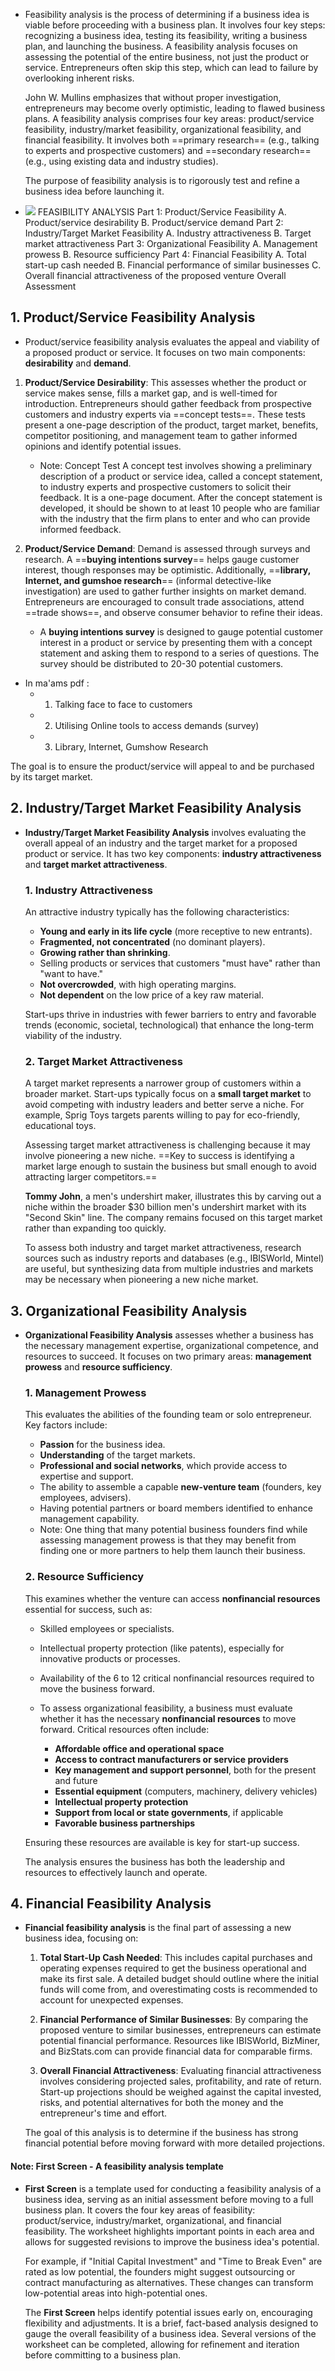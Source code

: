 - Feasibility analysis is the process of determining if a business idea is viable before proceeding with a business plan. It involves four key steps: recognizing a business idea, testing its feasibility, writing a business plan, and launching the business. A feasibility analysis focuses on assessing the potential of the entire business, not just the product or service. Entrepreneurs often skip this step, which can lead to failure by overlooking inherent risks.

	John W. Mullins emphasizes that without proper investigation, entrepreneurs may become overly optimistic, leading to flawed business plans. A feasibility analysis comprises four key areas: product/service feasibility, industry/market feasibility, organizational feasibility, and financial feasibility. It involves both ==primary research== (e.g., talking to experts and prospective customers) and ==secondary research== (e.g., using existing data and industry studies). 
	
	The purpose of feasibility analysis is to rigorously test and refine a business idea before launching it.

- ![](https://i.imgur.com/WyyhiYG.png)
FEASIBILITY ANALYSIS
Part 1: Product/Service Feasibility
	A. Product/service desirability
	B. Product/service demand
Part 2: Industry/Target Market Feasibility
	A. Industry attractiveness
	B. Target market attractiveness
Part 3: Organizational Feasibility
	A. Management prowess
	B. Resource sufficiency
Part 4: Financial Feasibility
	A. Total start-up cash needed
	B. Financial performance of similar businesses
	C. Overall financial attractiveness of the proposed venture
Overall Assessment

## 1. Product/Service Feasibility Analysis
- Product/service feasibility analysis evaluates the appeal and viability of a proposed product or service. It focuses on two main components: **desirability** and **demand**.

1. **Product/Service Desirability**: This assesses whether the product or service makes sense, fills a market gap, and is well-timed for introduction. Entrepreneurs should gather feedback from prospective customers and industry experts via ==concept tests==. These tests present a one-page description of the product, target market, benefits, competitor positioning, and management team to gather informed opinions and identify potential issues.
	- Note: Concept Test A concept test involves showing a preliminary description of a product or service idea, called a concept statement, to industry experts and prospective customers to solicit their feedback. It is a one-page document. 
		After the concept statement is developed, it should be shown to at least
		10 people who are familiar with the industry that the firm plans to enter and who
		can provide informed feedback.
    
2. **Product/Service Demand**: Demand is assessed through surveys and research. A ==**buying intentions survey**== helps gauge customer interest, though responses may be optimistic. Additionally, ==**library, Internet, and gumshoe research**== (informal detective-like investigation) are used to gather further insights on market demand. Entrepreneurs are encouraged to consult trade associations, attend ==trade shows==, and observe consumer behavior to refine their ideas.
	- A **buying intentions survey** is designed to gauge potential customer interest in a product or service by presenting them with a concept statement and asking them to respond to a series of questions. The survey should be distributed to 20-30 potential customers.
- In ma'ams pdf : 
	- 1. Talking face to face to customers
	- 2. Utilising Online tools to access demands (survey)
	- 3. Library, Internet, Gumshow Research
    

The goal is to ensure the product/service will appeal to and be purchased by its target market.


## 2. Industry/Target Market Feasibility Analysis
- **Industry/Target Market Feasibility Analysis** involves evaluating the overall appeal of an industry and the target market for a proposed product or service. It has two key components: **industry attractiveness** and **target market attractiveness**.

	### 1. **Industry Attractiveness**
	An attractive industry typically has the following characteristics:
	- **Young and early in its life cycle** (more receptive to new entrants).
	- **Fragmented, not concentrated** (no dominant players).
	- **Growing rather than shrinking**.
	- Selling products or services that customers "must have" rather than "want to have."
	- **Not overcrowded**, with high operating margins.
	- **Not dependent** on the low price of a key raw material.
	
	Start-ups thrive in industries with fewer barriers to entry and favorable trends (economic, societal, technological) that enhance the long-term viability of the industry.

	### 2. **Target Market Attractiveness**
	A target market represents a narrower group of customers within a broader market. Start-ups typically focus on a **small target market** to avoid competing with industry leaders and better serve a niche. For example, Sprig Toys targets parents willing to pay for eco-friendly, educational toys. 
	
	Assessing target market attractiveness is challenging because it may involve pioneering a new niche. ==Key to success is identifying a market large enough to sustain the business but small enough to avoid attracting larger competitors.==
	
	**Tommy John**, a men's undershirt maker, illustrates this by carving out a niche within the broader $30 billion men's undershirt market with its "Second Skin" line. The company remains focused on this target market rather than expanding too quickly.
	
	To assess both industry and target market attractiveness, research sources such as industry reports and databases (e.g., IBISWorld, Mintel) are useful, but synthesizing data from multiple industries and markets may be necessary when pioneering a new niche market.


## 3. Organizational Feasibility Analysis
- **Organizational Feasibility Analysis** assesses whether a business has the necessary management expertise, organizational competence, and resources to succeed. It focuses on two primary areas: **management prowess** and **resource sufficiency**.

	### 1. **Management Prowess**
	This evaluates the abilities of the founding team or solo entrepreneur. Key factors include:
	- **Passion** for the business idea.
	- **Understanding** of the target markets.
	- **Professional and social networks**, which provide access to expertise and support.
	- The ability to assemble a capable **new-venture team** (founders, key employees, advisers).
	- Having potential partners or board members identified to enhance management capability.
	- Note: One thing that many potential business founders find while assessing management prowess is that they may benefit from finding one or more partners to help them launch their business.
	
	### 2. **Resource Sufficiency**
	This examines whether the venture can access **nonfinancial resources** essential for success, such as:
	- Skilled employees or specialists.
	- Intellectual property protection (like patents), especially for innovative products or processes.
	- Availability of the 6 to 12 critical nonfinancial resources required to move the business forward.

	- To assess organizational feasibility, a business must evaluate whether it has the necessary **nonfinancial resources** to move forward. Critical resources often include:
	
		- **Affordable office and operational space**
		- **Access to contract manufacturers or service providers**
		- **Key management and support personnel**, both for the present and future
		- **Essential equipment** (computers, machinery, delivery vehicles)
		- **Intellectual property protection**
		- **Support from local or state governments**, if applicable
		- **Favorable business partnerships**
	
	Ensuring these resources are available is key for start-up success.
	
	The analysis ensures the business has both the leadership and resources to effectively launch and operate.


## 4. Financial Feasibility Analysis
- **Financial feasibility analysis** is the final part of assessing a new business idea, focusing on:

	1. **Total Start-Up Cash Needed**: This includes capital purchases and operating expenses required to get the business operational and make its first sale. A detailed budget should outline where the initial funds will come from, and overestimating costs is recommended to account for unexpected expenses.
	
	2. **Financial Performance of Similar Businesses**: By comparing the proposed venture to similar businesses, entrepreneurs can estimate potential financial performance. Resources like IBISWorld, BizMiner, and BizStats.com can provide financial data for comparable firms.
	
	3. **Overall Financial Attractiveness**: Evaluating financial attractiveness involves considering projected sales, profitability, and rate of return. Start-up projections should be weighed against the capital invested, risks, and potential alternatives for both the money and the entrepreneur's time and effort.
	
	The goal of this analysis is to determine if the business has strong financial potential before moving forward with more detailed projections.

#### Note: First Screen - A feasibility analysis template

- **First Screen** is a template used for conducting a feasibility analysis of a business idea, serving as an initial assessment before moving to a full business plan. It covers the four key areas of feasibility: product/service, industry/market, organizational, and financial feasibility. The worksheet highlights important points in each area and allows for suggested revisions to improve the business idea's potential.

	For example, if "Initial Capital Investment" and "Time to Break Even" are rated as low potential, the founders might suggest outsourcing or contract manufacturing as alternatives. These changes can transform low-potential areas into high-potential ones. 
	
	The **First Screen** helps identify potential issues early on, encouraging flexibility and adjustments. It is a brief, fact-based analysis designed to gauge the overall feasibility of a business idea. Several versions of the worksheet can be completed, allowing for refinement and iteration before committing to a business plan.








